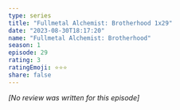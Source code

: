 ```yaml
---
type: series
title: "Fullmetal Alchemist: Brotherhood 1x29"
date: "2023-08-30T18:17:20"
name: "Fullmetal Alchemist: Brotherhood"
season: 1
episode: 29
rating: 3
ratingEmoji: ⭐️⭐️⭐️
share: false
---
```


_[No review was written for this episode]_
